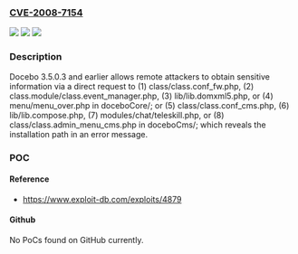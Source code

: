 ### [CVE-2008-7154](https://cve.mitre.org/cgi-bin/cvename.cgi?name=CVE-2008-7154)
![](https://img.shields.io/static/v1?label=Product&message=n%2Fa&color=blue)
![](https://img.shields.io/static/v1?label=Version&message=n%2Fa&color=blue)
![](https://img.shields.io/static/v1?label=Vulnerability&message=n%2Fa&color=brighgreen)

### Description

Docebo 3.5.0.3 and earlier allows remote attackers to obtain sensitive information via a direct request to (1) class/class.conf_fw.php, (2) class.module/class.event_manager.php, (3) lib/lib.domxml5.php, or (4) menu/menu_over.php in doceboCore/; or (5) class/class.conf_cms.php, (6) lib/lib.compose.php, (7) modules/chat/teleskill.php, or (8) class/class.admin_menu_cms.php in doceboCms/; which reveals the installation path in an error message.

### POC

#### Reference
- https://www.exploit-db.com/exploits/4879

#### Github
No PoCs found on GitHub currently.

